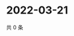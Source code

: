 # 2022-03-21

共 0 条

<!-- BEGIN WEIBO -->
<!-- 最后更新时间 Mon Mar 21 2022 16:00:39 GMT+0800 (China Standard Time) -->

<!-- END WEIBO -->
